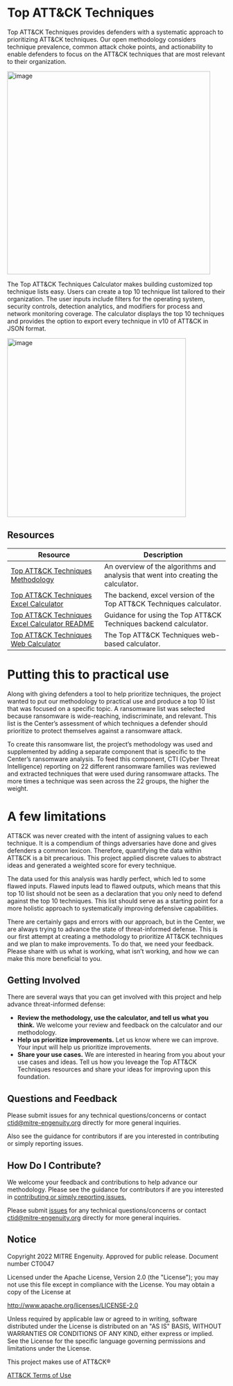 # Top ATT&CK Techniques
Top ATT&CK Techniques provides defenders with a systematic approach to prioritizing ATT&CK techniques. Our open methodology considers technique prevalence, common attack choke points, and actionability to enable defenders to focus on the ATT&CK techniques that are most relevant to their organization.  

<img width="468" alt="image" src="https://user-images.githubusercontent.com/1420025/167134772-933b2bf1-3bd2-44d0-a1c8-f27dd9e1724f.png">

The Top ATT&CK Techniques Calculator makes building customized top technique lists easy. Users can create a top 10 technique list tailored to their organization. The user inputs include filters for the operating system, security controls, detection analytics, and modifiers for process and network monitoring coverage. The calculator displays the top 10 techniques and provides the option to export every technique in v10 of ATT&CK in JSON format.

<img width="412" alt="image" src="https://user-images.githubusercontent.com/1420025/167134857-00f5aa70-1f32-4a31-8698-cdc4f97c8796.png">

## Resources

| Resource | Description |
|----------|-------------|
| [Top ATT&CK Techniques Methodology](https://github.com/center-for-threat-informed-defense/top-attack-techniques/blob/main/Methodology.md) | An overview of the algorithms and analysis that went into creating the calculator. |
| [Top ATT&CK Techniques Excel Calculator](https://github.com/center-for-threat-informed-defense/top-attack-techniques/releases/tag/v1.0.0) | The backend, excel version of the Top ATT&CK Techniques calculator. |
| [Top ATT&CK Techniques Excel Calculator README](https://github.com/center-for-threat-informed-defense/top-attack-techniques/blob/main/Backend-Calculator-README.md) | Guidance for using the Top ATT&CK Techniques backend calculator. |
| [Top ATT&CK Techniques Web Calculator](https://top-attack-techniques.mitre-engenuity.org) | The Top ATT&CK Techniques web-based calculator. |

# Putting this to practical use 

Along with giving defenders a tool to help prioritize techniques, the project wanted to put our methodology to practical use and produce a top 10 list that was focused on a specific topic. A ransomware list was selected because ransomware is wide-reaching, indiscriminate, and relevant. This list is the Center’s assessment of which techniques a defender should prioritize to protect themselves against a ransomware attack.  

To create this ransomware list, the project’s methodology was used and supplemented by adding a separate component that is specific to the Center’s ransomware analysis. To feed this component, CTI (Cyber Threat Intelligence) reporting on 22 different ransomware families was reviewed and extracted techniques that were used during ransomware attacks. The more times a technique was seen across the 22 groups, the higher the weight. 

# A few limitations

ATT&CK was never created with the intent of assigning values to each technique. It is a compendium of things adversaries have done and gives defenders a common lexicon. Therefore, quantifying the data within ATT&CK is a bit precarious. This project applied discrete values to abstract ideas and generated a weighted score for every technique.  

The data used for this analysis was hardly perfect, which led to some flawed inputs. Flawed inputs lead to flawed outputs, which means that this top 10 list should not be seen as a declaration that you only need to defend against the top 10 techniques. This list should serve as a starting point for a more holistic approach to systematically improving defensive capabilities.

There are certainly gaps and errors with our approach, but in the Center, we are always trying to advance the state of threat-informed defense. This is our first attempt at creating a methodology to prioritize ATT&CK techniques and we plan to make improvements. To do that, we need your feedback. Please share with us what is working, what isn’t working, and how we can make this more beneficial to you.  

## Getting Involved
There are several ways that you can get involved with this project and help advance threat-informed defense: 
- **Review the methodology, use the calculator, and tell us what you think.**  We welcome your review and feedback on the calculator and our methodology.
- **Help us prioritize improvements.** Let us know where we can improve. Your input will help us prioritize improvements.
- **Share your use cases.** We are interested in hearing from you about your use cases and ideas. Tell us how you leveage the Top ATT&CK Techniques resources and share your ideas for improving upon this foundation.  

## Questions and Feedback
Please submit issues for any technical questions/concerns or contact ctid@mitre-engenuity.org directly for more general inquiries.

Also see the guidance for contributors if are you interested in contributing or simply reporting issues.

## How Do I Contribute?
We welcome your feedback and contributions to help advance our methodology. Please see the guidance for
contributors if are you interested in [contributing or simply reporting issues.](/CONTRIBUTING.md)

Please submit [issues](https://github.com/center-for-threat-informed-defense/top-attack-technique/issues) for any
technical questions/concerns or contact ctid@mitre-engenuity.org directly for more general inquiries.

## Notice
Copyright 2022 MITRE Engenuity. Approved for public release. Document number CT0047

Licensed under the Apache License, Version 2.0 (the "License"); you may not use this file except in compliance with the License. You may obtain a copy of the License at

http://www.apache.org/licenses/LICENSE-2.0

Unless required by applicable law or agreed to in writing, software distributed under the License is distributed on an "AS IS" BASIS, WITHOUT WARRANTIES OR CONDITIONS OF ANY KIND, either express or implied. See the License for the specific language governing permissions and limitations under the License.

This project makes use of ATT&CK®

[ATT&CK Terms of Use](https://attack.mitre.org/resources/terms-of-use/)


